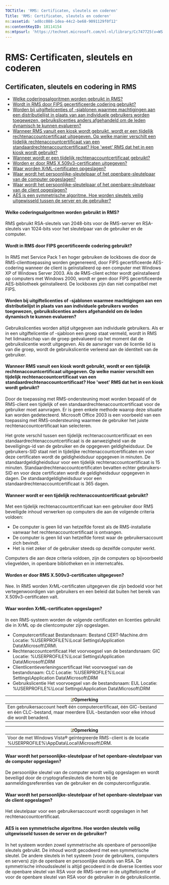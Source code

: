 ```yaml
---
TOCTitle: 'RMS: Certificaten, sleutels en coderen'
Title: 'RMS: Certificaten, sleutels en coderen'
ms:assetid: 'ad8cc088-1dea-44c2-be68-9091129f0f12'
ms:contentKeyID: 18114154
ms:mtpsurl: 'https://technet.microsoft.com/nl-nl/library/Cc747725(v=WS.10)'
---
```


RMS: Certificaten, sleutels en coderen
======================================

Certificaten, sleutels en codering in RMS
-----------------------------------------

-   [Welke coderingsalgoritmen worden gebruikt in RMS?](#bkmk_10)
-   [Wordt in RMS door FIPS gecertificeerde codering gebruikt?](#bkmk_11)
-   [Worden bij uitgiftelicenties of -sjablonen waarmee machtigingen aan een distributielijst in plaats van aan individuele gebruikers worden toegewezen, gebruikslicenties anders afgehandeld om de leden dynamisch te kunnen evalueren?](#bkmk_12)
-   [Wanneer RMS vanuit een kiosk wordt gebruikt, wordt er een tijdelijk rechtenaccountcertificaat uitgegeven. Op welke manier verschilt een tijdelijk rechtenaccountcertificaat van een standaardrechtenaccountcertificaat? Hoe 'weet' RMS dat het in een kiosk wordt gebruikt?](#bkmk_13)
-   [Wanneer wordt er een tijdelijk rechtenaccountcertificaat gebruikt?](#bkmk_14)
-   [Worden er door RMS X.509v3-certificaten uitgegeven?](#bkmk_15)
-   [Waar worden XrML-certificaten opgeslagen?](#bkmk_16)
-   [Waar wordt het persoonlijke-sleutelpaar of het openbare-sleutelpaar van de computer opgeslagen?](#bkmk_17)
-   [Waar wordt het persoonlijke-sleutelpaar of het openbare-sleutelpaar van de client opgeslagen?](#bkmk_18)
-   [AES is een symmetrische algoritme. Hoe worden sleutels veilig uitgewisseld tussen de server en de gebruiker?](#bkmk_19)

<span id="BKMK_10"></span>
#### Welke coderingsalgoritmen worden gebruikt in RMS?

RMS gebruikt RSA-sleutels van 2048-bits voor de RMS-server en RSA-sleutels van 1024-bits voor het sleutelpaar van de gebruiker en de computer.

<span id="BKMK_11"></span>
#### Wordt in RMS door FIPS gecertificeerde codering gebruikt?

In RMS met Service Pack 1 en hoger gebruiken de lockboxes die door de RMS-clienttoepassing worden gegenereerd, door FIPS gecertificeerde AES-codering wanneer de client is geïnstalleerd op een computer met Windows XP of Windows Server 2003. Als de RMS-client echter wordt geïnstalleerd op computers met Windows 2000, wordt er geen door FIPS gecertificeerde AES-bibliotheek geïnstalleerd. De lockboxes zijn dan niet compatibel met FIPS.

<span id="BKMK_12"></span>
#### Worden bij uitgiftelicenties of -sjablonen waarmee machtigingen aan een distributielijst in plaats van aan individuele gebruikers worden toegewezen, gebruikslicenties anders afgehandeld om de leden dynamisch te kunnen evalueren?

Gebruikslicenties worden altijd uitgegeven aan individuele gebruikers. Als er in een uitgiftelicentie of -sjabloon een groep staat vermeld, wordt in RMS het lidmaatschap van de groep geëvalueerd op het moment dat de gebruikslicentie wordt uitgegeven. Als de aanvrager van de licentie lid is van die groep, wordt de gebruikslicentie verleend aan de identiteit van de gebruiker.

<span id="BKMK_13"></span>
#### Wanneer RMS vanuit een kiosk wordt gebruikt, wordt er een tijdelijk rechtenaccountcertificaat uitgegeven. Op welke manier verschilt een tijdelijk rechtenaccountcertificaat van een standaardrechtenaccountcertificaat? Hoe 'weet' RMS dat het in een kiosk wordt gebruikt?

Door de toepassing met RMS-ondersteuning moet worden bepaald of de RMS-client een tijdelijk of een standaardrechtenaccountcertificaat voor de gebruiker moet aanvragen. Er is geen enkele methode waarop deze situatie kan worden gedetecteerd. Microsoft Office 2003 is een voorbeeld van een toepassing met RMS-ondersteuning waarmee de gebruiker het juiste rechtenaccountcertificaat kan selecteren.

Het grote verschil tussen een tijdelijk rechtenaccountcertificaat en een standaardrechtenaccountcertificaat is de aanwezigheid van de beveiligings-id van de gebruiker en de opgegeven geldigheidsduur. De gebruikers-SID staat niet in tijdelijke rechtenaccountcertificaten en voor deze certificaten wordt de geldigheidsduur opgegeven in minuten. De standaardgeldigheidsduur voor een tijdelijk rechtenaccountcertificaat is 15 minuten. Standaardrechtenaccountcertificaten bevatten echter gebruikers-SID en voor deze certificaten wordt de geldigheidsduur opgegeven in dagen. De standaardgeldigheidsduur voor een standaardrechtenaccountcertificaat is 365 dagen.

<span id="BKMK_14"></span>
#### Wanneer wordt er een tijdelijk rechtenaccountcertificaat gebruikt?

Met een tijdelijk rechtenaccountcertificaat kan een gebruiker door RMS beveiligde inhoud verwerken op computers die aan de volgende criteria voldoen:

-   De computer is geen lid van hetzelfde forest als de RMS-installatie vanwaar het rechtenaccountcertificaat is ontvangen.
-   De computer is geen lid van hetzelfde forest waar de gebruikersaccount zich bevindt.
-   Het is niet zeker of de gebruiker steeds op dezelfde computer werkt.

Computers die aan deze criteria voldoen, zijn de computers op bijvoorbeeld vliegvelden, in openbare bibliotheken en in internetcafés.

<span id="BKMK_15"></span>
#### Worden er door RMS X.509v3-certificaten uitgegeven?

Nee. In RMS worden XrML-certificaten uitgegeven die zijn bedoeld voor het vertegenwoordigen van gebruikers en een beleid dat buiten het bereik van X.509v3-certificaten valt.

<span id="BKMK_16"></span>
#### Waar worden XrML-certificaten opgeslagen?

In een RMS-systeem worden de volgende certificaten en licenties gebruikt die in XrML op de clientcomputer zijn opgeslagen.

-   Computercertificaat
    Bestandsnaam: Bestand CERT-Machine.drm
    Locatie: %USERPROFILE%\\Local Settings\\Application Data\\Microsoft\\DRM\\
-   Rechtenaccountcertificaat
    Het voorvoegsel van de bestandsnaam: GIC
    Locatie: %USERPROFILE%\\Local Settings\\Application Data\\Microsoft\\DRM
-   Clientlicentieverleningscertificaat
    Het voorvoegsel van de bestandsnaam: CLC
    Locatie: %USERPROFILE%\\Local Settings\\Application Data\\Microsoft\\DRM
-   Gebruikslicentie
    Het voorvoegsel van de bestandsnaam: EUL
    Locatie: %USERPROFILE%\\Local Settings\\Application Data\\Microsoft\\DRM

| ![](images/Cc747725.note(WS.10).gif)Opmerking                                                                                |
|-----------------------------------------------------------------------------------------------------------------------------------------------------------|
| Een gebruikersaccount heeft één computercertificaat, één GIC-bestand en één CLC-bestand, maar meerdere EUL-bestanden voor elke inhoud die wordt benaderd. |

| ![](images/Cc747725.note(WS.10).gif)Opmerking                                       |
|------------------------------------------------------------------------------------------------------------------|
| Voor de met Windows Vista® geïntegreerde RMS-client is de locatie %USERPROFILE%\\AppData\\Local\\Microsoft\\DRM. |

<span id="BKMK_17"></span>
#### Waar wordt het persoonlijke-sleutelpaar of het openbare-sleutelpaar van de computer opgeslagen?

De persoonlijke sleutel van de computer wordt veilig opgeslagen en wordt beveiligd door de cryptografiesleutels die horen bij de aanmeldingsreferenties van de gebruiker en de computerconfiguratie.

<span id="BKMK_18"></span>
#### Waar wordt het persoonlijke-sleutelpaar of het openbare-sleutelpaar van de client opgeslagen?

Het sleutelpaar voor een gebruikersaccount wordt opgeslagen in het rechtenaccountcertificaat.

<span id="BKMK_19"></span>
#### AES is een symmetrische algoritme. Hoe worden sleutels veilig uitgewisseld tussen de server en de gebruiker?

In het systeem worden zowel symmetrische als openbare of persoonlijke sleutels gebruikt. De inhoud wordt gecodeerd met een symmetrische sleutel. De andere sleutels in het systeem (voor de gebruikers, computers en servers) zijn de openbare en persoonlijke sleutels van RSA. De symmetrische inhoudssleutel is altijd gecodeerd in de diverse licenties voor de openbare sleutel van RSA voor de RMS-server in de uitgiftelicentie of voor de openbare sleutel van RSA voor de gebruiker in de gebruikslicentie.
